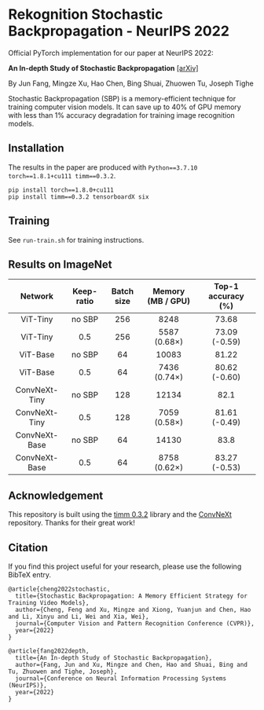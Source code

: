 # Rekognition Stochastic Backpropagation - NeurIPS 2022

Official PyTorch implementation for our paper at NeurIPS 2022:

**An In-depth Study of Stochastic Backpropagation** [[arXiv]](https://arxiv.org/abs/2210.00129)

By Jun Fang, Mingze Xu, Hao Chen, Bing Shuai, Zhuowen Tu, Joseph Tighe

Stochastic Backpropagation (SBP) is a memory-efficient technique for training computer vision models. 
It can save up to 40% of GPU memory with less than 1% accuracy degradation for training image recognition models.


## Installation

The results in the paper are produced with `Python==3.7.10 torch==1.8.1+cu111 timm==0.3.2`.

```
pip install torch==1.8.0+cu111 
pip install timm==0.3.2 tensorboardX six
```

## Training
See `run-train.sh` for training instructions.

## Results on ImageNet

|    Network    | Keep-ratio | Batch size | Memory (MB / GPU) | Top-1 accuracy (%) |
|:-------------:|:----------:|:----------:|:-----------------:|:------------------:|
|    ViT-Tiny   |   no SBP   |     256    |        8248       |        73.68       |
|    ViT-Tiny   |     0.5    |     256    |    5587 (0.68×)   |    73.09 (-0.59)   |
|    ViT-Base   |   no SBP   |     64     |       10083       |        81.22       |
|    ViT-Base   |     0.5    |     64     |    7436 (0.74×)   |    80.62 (-0.60)   |
| ConvNeXt-Tiny |   no SBP   |     128    |       12134       |        82.1        |
| ConvNeXt-Tiny |     0.5    |     128    |    7059 (0.58×)   |    81.61 (-0.49)   |
| ConvNeXt-Base |   no SBP   |     64     |       14130       |        83.8        |
| ConvNeXt-Base |     0.5    |     64     |    8758 (0.62×)   |    83.27 (-0.53)   |



## Acknowledgement
This repository is built using the [timm 0.3.2](https://github.com/rwightman/pytorch-image-models) library and the [ConvNeXt](https://github.com/facebookresearch/ConvNeXt) repository. Thanks for their great work!


## Citation

If you find this project useful for your research, please use the
following BibTeX entry.

    @article{cheng2022stochastic,
      title={Stochastic Backpropagation: A Memory Efficient Strategy for Training Video Models},
      author={Cheng, Feng and Xu, Mingze and Xiong, Yuanjun and Chen, Hao and Li, Xinyu and Li, Wei and Xia, Wei},
      journal={Computer Vision and Pattern Recognition Conference (CVPR)},
      year={2022}
    }
   
    @article{fang2022depth,
      title={An In-depth Study of Stochastic Backpropagation},
      author={Fang, Jun and Xu, Mingze and Chen, Hao and Shuai, Bing and Tu, Zhuowen and Tighe, Joseph},
      journal={Conference on Neural Information Processing Systems (NeurIPS)},
      year={2022}
    }